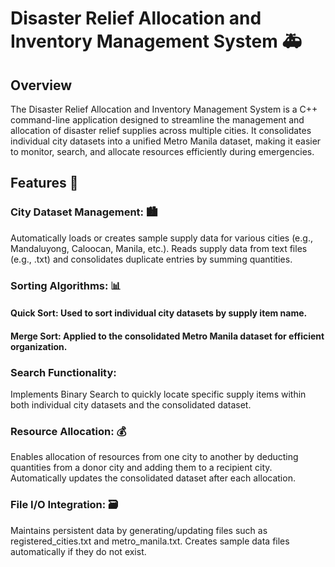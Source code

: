 # Disaster Relief Allocation and Inventory Management System 🚑
## Overview
The Disaster Relief Allocation and Inventory Management System is a C++ command-line application designed to streamline the management and allocation of disaster relief supplies across multiple cities. It consolidates individual city datasets into a unified Metro Manila dataset, making it easier to monitor, search, and allocate resources efficiently during emergencies.

## Features 🦾
### City Dataset Management: 🏙️
Automatically loads or creates sample supply data for various cities (e.g., Mandaluyong, Caloocan, Manila, etc.).
Reads supply data from text files (e.g., <city>.txt) and consolidates duplicate entries by summing quantities.

### Sorting Algorithms: 📊
#### Quick Sort: Used to sort individual city datasets by supply item name.

#### Merge Sort: Applied to the consolidated Metro Manila dataset for efficient organization.

### Search Functionality:
Implements Binary Search to quickly locate specific supply items within both individual city datasets and the consolidated dataset.

### Resource Allocation: 💰
Enables allocation of resources from one city to another by deducting quantities from a donor city and adding them to a recipient city.
Automatically updates the consolidated dataset after each allocation.

### File I/O Integration: 🗃️
Maintains persistent data by generating/updating files such as registered_cities.txt and metro_manila.txt.
Creates sample data files automatically if they do not exist.
